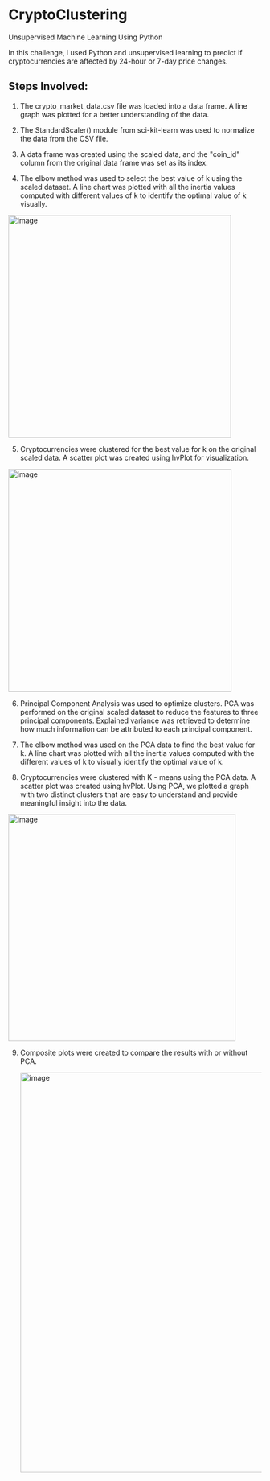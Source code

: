 # CryptoClustering
Unsupervised Machine Learning Using Python

In this challenge, I used Python and unsupervised learning to predict if cryptocurrencies are affected by 24-hour or 7-day price changes. 

## Steps Involved:

1. The crypto_market_data.csv file was loaded into a data frame. A line graph was plotted for a better understanding of the data.

2.  The StandardScaler() module from sci-kit-learn was used to normalize the data from the CSV file.

3. A data frame was created using the scaled data, and the "coin_id" column from the original data frame was set as its index.

4. The elbow method was used to select the best value of k using the scaled dataset. A line chart was plotted with all the inertia values computed with different values of k to identify the optimal value of k visually.
  <img width="443" alt="image" src="https://github.com/bhartikaushal/CryptoClustering/assets/124011061/33a853f2-97b4-464e-b5de-ac6f4c6d2b56">



5. Cryptocurrencies were clustered for the best value for k on the original scaled data. A scatter plot was created using hvPlot for visualization.
<img width="444" alt="image" src="https://github.com/bhartikaushal/CryptoClustering/assets/124011061/bfcac9fb-267d-4dce-b27f-656e50308b72">


6. Principal Component Analysis was used to optimize clusters. PCA was performed on the original scaled dataset to reduce the features to three principal components. Explained variance was retrieved to determine how much information can be attributed to each principal component.

7. The elbow method was used on the PCA data to find the best value for k. A line chart was plotted with all the inertia values computed with the different values of k to visually identify the optimal value of k.

8. Cryptocurrencies were clustered with K - means using the PCA data. A scatter plot was created using hvPlot. Using PCA, we plotted a graph with two distinct clusters that are easy to understand and provide meaningful insight into the data.
<img width="452" alt="image" src="https://github.com/bhartikaushal/CryptoClustering/assets/124011061/6adaf618-5e16-489c-8792-0854e5cf32f8">

9. Composite plots were created to compare the results with or without PCA.

   <img width="796" alt="image" src="https://github.com/bhartikaushal/CryptoClustering/assets/124011061/cff628c5-1dc9-409c-896e-4fb407b6fb75">


   

   



